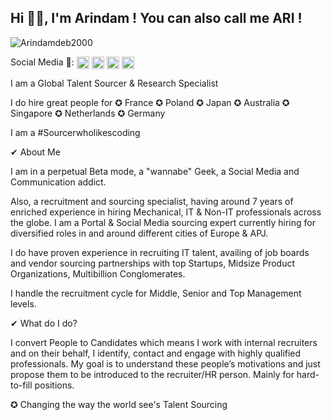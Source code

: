 

<h2 align="left">Hi 👋🏻, I'm Arindam ! You can also call me ARI !</h2>


<p align="left"> <img src="https://github-readme-stats.vercel.app/api?username=Arindamdeb2000&show_icons=true" alt="Arindamdeb2000" /> </p>

<p align="left">Social Media 🔗:
<a href="https://twitter.com/Arindamdeb3000" target="blank"><img align="center" src="https://cdn.jsdelivr.net/npm/simple-icons@3.0.1/icons/twitter.svg" alt="Arindamdeb2000" height="20" width="20" /></a>
<a href="https://linkedin.com/in/arindamdeb" target="blank"><img align="center" src="https://cdn.jsdelivr.net/npm/simple-icons@3.0.1/icons/linkedin.svg" alt="Arindamdeb2000" height="20" width="20" /></a>
<a href="https://fb.com/Arindamdeb3000" target="blank"><img align="center" src="https://cdn.jsdelivr.net/npm/simple-icons@3.0.1/icons/facebook.svg" alt="Arindamdeb2000" height="20" width="20" /></a>
<a href="https://instagram.com/Arindamdeb3000" target="blank"><img align="center" src="https://cdn.jsdelivr.net/npm/simple-icons@3.0.1/icons/instagram.svg" alt="Arindamdeb2000" height="20" width="20" /></a>
</p>


I am a Global Talent Sourcer & Research Specialist



I do hire great people for ✪ France ✪ Poland ✪ Japan ✪ Australia ✪ Singapore ✪ Netherlands ✪ Germany

I am a #Sourcerwholikescoding

✔ About Me

I am in a perpetual Beta mode, a "wannabe" Geek, a Social Media and Communication addict.

Also, a recruitment and sourcing specialist, having around 7 years of enriched experience in hiring Mechanical, IT & Non-IT professionals across the globe. I am a Portal & Social Media sourcing expert currently hiring for diversified roles in and around different cities of Europe & APJ.

I do have proven experience in recruiting IT talent, availing of job boards and vendor sourcing partnerships with top Startups, Midsize Product Organizations, Multibillion Conglomerates.

I handle the recruitment cycle for Middle, Senior and Top Management levels.

✔ What do I do?

I convert People to Candidates which means I work with internal recruiters and on their behalf, I identify, contact and engage with highly qualified professionals. My goal is to understand these people’s motivations and just propose them to be introduced to the recruiter/HR person. Mainly for hard-to-fill positions.

✪ Changing the way the world see's Talent Sourcing 

